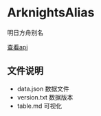 # ArknightsAlias
明日方舟别名

[查看api](https://alias.arkfans.top/docs#/)

## 文件说明
- data.json 数据文件
- version.txt 数据版本
- table.md 可视化
